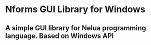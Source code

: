 
# Nforms GUI Library for Windows
## A simple GUI library for Nelua programming language. Based on Windows API
